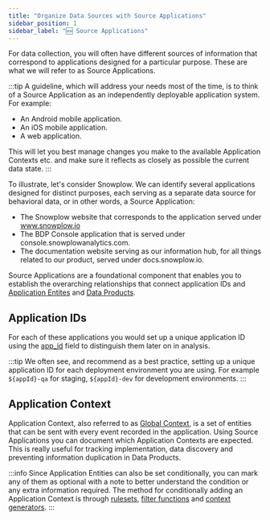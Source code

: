 ```yaml
---
title: "Organize Data Sources with Source Applications"
sidebar_position: 1
sidebar_label: "🆕 Source Applications"
---
```


For data collection, you will often have different sources of information that correspond to applications designed for a particular purpose. These are what we will refer to as Source Applications.

:::tip
A guideline, which will address your needs most of the time, is to think of a Source Application as an independently deployable application system.
For example:
- An Android mobile application.
- An iOS mobile application.
- A web application.

This will let you best manage changes you make to the available Application Contexts etc. and make sure it reflects as closely as possible the current data state.
:::

To illustrate, let's consider Snowplow. We can identify several applications designed for distinct purposes, each serving as a separate data source for behavioral data, or in other words, a Source Application:

- The Snowplow website that corresponds to the application served under www.snowplow.io
- The BDP Console application that is served under console.snowplowanalytics.com.
- The documentation website serving as our information hub, for all things related to our product, served under docs.snowplow.io.

Source Applications are a foundational component that enables you to establish the overarching relationships that connect application IDs and [Application Entites](docs/sources/trackers/javascript-trackers/web-tracker/custom-tracking-using-schemas/global-context/index.md) and [Data Products](docs/data-product-studio/data-products/index.md).

## Application IDs

For each of these applications you would set up a unique application ID using the [app_id](docs/sources/trackers/snowplow-tracker-protocol/ootb-data/app-information/index.md#atomic-event-properties) field to distinguish them later on in analysis.

:::tip
We often see, and recommend as a best practice, setting up a unique application ID for each deployment environment you are using. For example `${appId}-qa` for staging, `${appId}-dev` for development environments.
:::

## Application Context

Application Context, also referred to as [Global Context](docs/sources/trackers/javascript-trackers/web-tracker/custom-tracking-using-schemas/global-context/index.md), is a set of entities that can be sent with every event recorded in the application. Using Source Applications you can document which Application Contexts are expected. This is really useful for tracking implementation, data discovery and preventing information duplication in Data Products.

:::info
Since Application Entities can also be set conditionally, you can mark any of them as optional with a note to better understand the condition or any extra information required. The method for conditionally adding an Application Context is through [rulesets](docs/sources/trackers/javascript-trackers/web-tracker/custom-tracking-using-schemas/global-context/index.md#rulesets), [filter functions](docs/sources/trackers/javascript-trackers/web-tracker/custom-tracking-using-schemas/global-context/index.md#filter-functions) and [context generators](docs/sources/trackers/javascript-trackers/web-tracker/custom-tracking-using-schemas/global-context/index.md#context-generators).
:::
